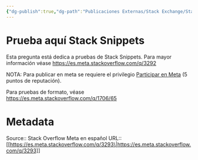 ```yaml
---
{"dg-publish":true,"dg-path":"Publicaciones Externas/Stack Exchange/Stack Overflow en español/Stack Overflow en español Meta/es.meta.stackoverflow.com-3293.md","permalink":"/publicaciones-externas/stack-exchange/stack-overflow-en-espanol/stack-overflow-en-espanol-meta/es-meta-stackoverflow-com-3293/","title":"Prueba aquí Stack Snippets","hide":true,"noteIcon":"default","created":"2024-04-03T12:49:10.374-06:00","updated":"2024-04-05T16:44:02.713-06:00"}
---
```


# Prueba aquí Stack Snippets

Esta pregunta está dedica a pruebas de Stack Snippets. Para mayor información véase https://es.meta.stackoverflow.com/q/3292

NOTA: Para publicar en meta se requiere el privilegio [Participar en Meta][1] (5 puntos de reputación).

Para pruebas de formato, véase https://es.meta.stackoverflow.com/q/1706/65


  [1]: https://es.stackoverflow.com/help/privileges/participate-in-meta

# Metadata
Source:: Stack Overflow Meta en español
URL:: [[https://es.meta.stackoverflow.com/q/3293\|https://es.meta.stackoverflow.com/q/3293]]

